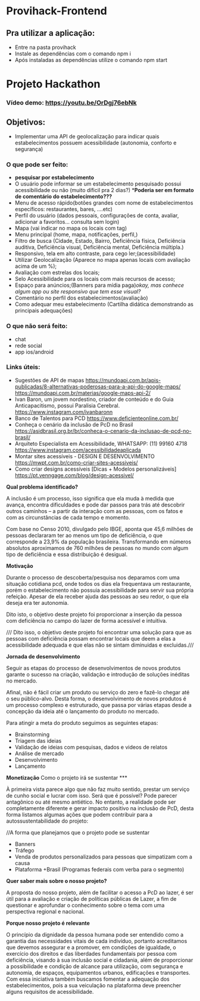 # Provihack-Frontend

## Pra utilizar a aplicação:
- Entre na pasta provihack
- Instale as dependências com o comando npm i
- Após instaladas as dependências utilize o comando npm start

# Projeto Hackathon

### Vídeo demo:  https://youtu.be/OrDgj76ebNk
## Objetivos: 
-  Implementar uma API de geolocalização para indicar quais estabelecimentos possuem acessibilidade (autonomia, conforto e segurança)


### O que pode ser feito:
 - **pesquisar por estabelecimento**
 - O usuário pode informar se um estabelecimento pesquisado possui acessibilidade ou não (muito díficil pra 2 dias?)
    *****Poderia ser em formato de comentário do estabelecimento???****
 - Menu de acesso rápido(botões grandes com nome de estabelecimentos específicos: restaurantes, bares, ....etc)
 - Perfil do usuário (dados pessoais, configurações de conta, avaliar, adicionar a favoritos... consulta sem login)
 - Mapa (vai indicar no mapa os locais com tag)
 - Menu principal (home, mapa, notificações, perfil,)
 - Filtro de busca (Cidade, Estado, Bairro, Deficiência física, Deficiência auditiva, Deficiência visual, Deficiência mental, Deficiência múltipla.)
 - Responsivo, tela em alto contraste, para cego ler;(acessibilidade)
 - Utilizar Geolocalização (Aparece no mapa apenas locais com avaliação acima de um %);
 - Avaliação com estrelas dos locais;
 - Selo Acessibilidade para os locais com mais recursos de acesso;
 - Espaço para anúncios;(Banners para mídia paga)*okay, mas conhece algum app ou site responsivo que tem esse visual?*
 - Comentário no perfil dos estabelecimentos(avaliação)
 - Como adequar meu estabelecimento (Cartilha didática demonstrando as principais adequações)



### O que não será feito:
- chat
- rede social
- app ios/android


### Links úteis:
  - Sugestões de API de mapas
https://mundoapi.com.br/apis-publicadas/8-alternativas-poderosas-para-a-api-do-google-maps/
https://mundoapi.com.br/materias/google-maps-api-2/
 - Ivan Baron, um jovem nordestino, criador de conteúdo e do Guia Anticapacitismo, possui Paralisia Cerebral.
https://www.instagram.com/ivanbaronn
 - Banco de Talentos para PCD 
https://www.deficienteonline.com.br/
 - Conheça o cenário da inclusão de PcD no Brasil
https://asidbrasil.org.br/br/conheca-o-cenario-da-inclusao-de-pcd-no-brasil/
 - Arquiteto Especialista em Acessibilidade, WHATSAPP: (11) 99160 4718
https://www.instagram.com/acessibilidadeaplicada
- Montar sites acessíveis - DESIGN E DESENVOLVIMENTO
https://mwpt.com.br/como-criar-sites-acessiveis/
- Como criar designs acessíveis [Dicas + Modelos personalizáveis]
https://pt.venngage.com/blog/design-acessivel/


**Qual problema identificado?**



A inclusão é um processo, isso significa que ela muda à medida que avança, encontra dificuldades e pode dar passos para trás até descobrir outros caminhos – a partir da interação com as pessoas, com os fatos e com as circunstâncias de cada tempo e momento.

Com base no Censo 2010, divulgado pelo IBGE, aponta que 45,6 milhões de pessoas declararam ter ao menos um tipo de deficiência, o que corresponde a 23,9% da população brasileira. 
Transformando em números absolutos aproximamos de 760 milhões de pessoas no mundo com algum tipo de deficiência e essa distribuição é desigual.


**Motivação**

Durante o processo de descoberta/pesquisa nos deparamos com uma situação cotidiana pcd, onde todos os dias ela frequentava um restaurante, porém o estabelecimento não possuia acessibilidade para servir sua própria refeiçào.
Apesar de ela receber ajuda das pessoas ao seu redor, o que ela deseja era ter autonomia.

Dito isto, o objetivo deste projeto foi proporcionar a inserção da pessoa com deficiência no campo do lazer de forma acessível e intuitiva.

/// Dito isso, o objetivo deste projeto foi encontrar uma solução para que as pessoas com deficiência possam encontrar locais que deem a elas a acessibilidade adequada e que elas não se sintam diminuidas e excluidas.///

**Jornada de desenvolvimento**

Seguir as etapas do processo de desenvolvimentos de novos produtos garante o sucesso na criação, validação e introdução de soluções inéditas no mercado.

Afinal, não é fácil criar um produto ou serviço do zero e fazê-lo chegar até o seu público-alvo. 
Desta forma, o desenvolvimento de novos produtos é um processo complexo e estruturado, que passa por várias etapas desde a concepção da ideia até o lançamento do produto no mercado.

Para atingir a meta do produto seguimos as seguintes etapas:
  - Brainstorming
  - Triagem das ideias
  - Validação de ideias com pesquisas, dados e videos de relatos
  - Análise de mercado
  - Desenvolvimento
  - Lançamento

**Monetização** Como o projeto irá se sustentar ***

À primeira vista parece algo que não faz muito sentido, prestar um serviço de cunho social e lucrar com isso. Será que é possível?
Pode parecer antagônico ou até mesmo antiético. No entanto, a realidade pode ser completamente diferente e gerar impacto positivo na inclusão de PcD, desta forma listamos algumas ações que podem contribuir para a autossustentabilidade do projeto:

//A forma que planejamos que o projeto pode se sustentar

  - Banners
  - Tráfego
  - Venda de produtos personalizados para pessoas que simpatizam com a causa
  - Plataforma +Brasil (Programas federais com verba para o segmento)



**Quer saber mais sobre o nosso projeto?**

A proposta do nosso projeto, além de facilitar o acesso a PcD ao lazer, é ser útil para a avaliação e criação de políticas públicas de Lazer, a fim de questionar e aprofundar o conhecimento sobre o tema com uma perspectiva regional e nacional.



**Porque nosso projeto é relevante**

O princípio da dignidade da pessoa humana pode ser entendido como a garantia das necessidades vitais de cada indivíduo, portanto acreditamos que devemos assegurar e a promover, em condições de igualdade, o exercício dos direitos e das liberdades fundamentais por pessoa com deficiência, visando à sua inclusão social e cidadania, além de proporcionar a possibilidade e condição de alcance para utilização, com segurança e autonomia, de espaços, equipamentos urbanos, edificações e transportes.
Com essa iniciativa também buscamos fomentar a adequação dos estabelecimentos, pois a sua veiculação na plataforma deve preencher alguns requisitos de acessibilidade.




